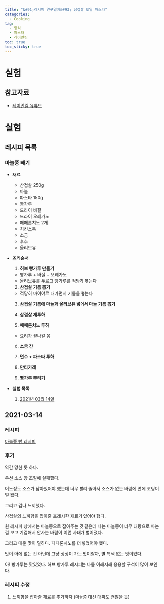 ```yaml
---
title: "&#91;레시피 연구일지&#93; 삼겹살 오일 파스타"
categories:
  - Cooking
tag:
  - 양식
  - 파스타
  - 레이먼킴
toc: true
toc_sticky: true
---
```


# 실험

## 참고자료

- [레이먼킴 유튜브](https://www.youtube.com/watch?v=UJZLHaSb4pQ)

# 실험

## 레시피 목록

### 마늘쫑 빼기

- **재료**

  - 삼겹살 250g
  - 마늘
  - 파스타 150g
  - 빵가루
  - 드라이 바질
  - 드라이 오레가노
  - 페페론치노 2개
  - 치킨스톡
  - 소금
  - 후추
  - 올리브유

- **조리순서**

  1. **허브 빵가루 만들기**
    - 빵가루 + 바질 + 오레가노
    - 올리브유를 두르고 빵가루를 적당히 볶는다
  
  2. **삼겹살 기름 뽑기**
    - 적당히 마이야르 내가면서 기름을 뽑는다
    
  3. **삼겹살 기름에 마늘과 올리브유 넣어서 마늘 기름 뽑기**

  4. **삼겹살 재투하**

  5. **페페론치노 투하**
    - 요리가 끝나갈 쯤

  6. **소금 간**
  
  7. **면수 + 파스타 투하**
  
  8. **만타카레**
  
  9. **빵가루 뿌리기** 

- **실험 목록**
  
  1. [2021년 03월 14일](#2021-03-14)

## 2021-03-14

### 레시피

[마늘쫑 뺀 레시피](#마늘쫑-빼기)

### 후기

약간 망한 듯 하다.

우선 소스 양 조절에 실패했다.

어느정도 소스가 남아있어야 했는데 너무 빨리 졸아서 소스가 없는 바람에 면에 코팅이 덜 됐다.

그리고 겁나 느끼했다.

삼겹살의 느끼함을 잡아줄 프레시한 재료가 있어야 했다.

원 레시피 상에서는 마늘쫑으로 잡아주는 것 같은데 나는 마늘쫑이 너무 대량으로 파는 걸 보고 기겁해서 안사는 바람이 이런 사태가 벌어졌다.

그리고 매운 맛이 덜하다. 페페론치노를 더 넣었어야 했다.

맛이 아에 없는 건 아닌데 그냥 상상이 가는 맛이랄까, 별 특색 없는 맛이었다.

아! 빵가루는 맛있었다. 허브 빵가루 레시피는 나름 이래저래 응용할 구석이 많이 보인다.

### 레시피 수정

1. 느끼함을 잡아줄 재료를 추가하자 (마늘쫑 대신 대파도 괜찮을 듯)